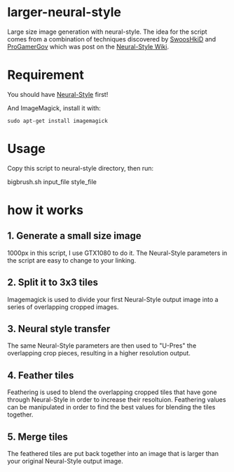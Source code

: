 # larger-neural-style
Large size image generation with neural-style. The idea for the script comes from a combination of techniques discovered by [SwoosHkiD](https://www.reddit.com/user/SwoosHkiD) and [ProGamerGov](https://github.com/ProGamerGov) which was post on the [Neural-Style Wiki](https://github.com/jcjohnson/neural-style/wiki/Techniques-For-Increasing-Image-Quality-Without-Buying-a-Better-GPU).


# Requirement
You should have [Neural-Style](https://github.com/jcjohnson/neural-style/) first!

And ImageMagick, install it with:

`sudo apt-get install imagemagick`

# Usage
Copy this script to neural-style directory, then run:

bigbrush.sh input_file style_file

# how it works
## 1. Generate a small size image
1000px in this script, I use GTX1080 to do it. The Neural-Style parameters in the script are easy to change to your linking.

## 2. Split it to 3x3 tiles
Imagemagick is used to divide your first Neural-Style output image into a series of overlapping cropped images.

## 3. Neural style transfer
The same Neural-Style parameters are then used to "U-Pres" the overlapping crop pieces, resulting in a higher resolution output. 

## 4. Feather tiles

Feathering is used to blend the overlapping cropped tiles that have gone through Neural-Style in order to increase their resoltuion. Feathering values can be manipulated in order to find the best values for blending the tiles together. 

## 5. Merge tiles

The feathered tiles are put back together into an image that is larger than your original Neural-Style output image.

